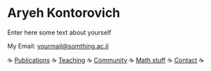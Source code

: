 # Aryeh Kontorovich

Enter here some text about yourself

My Email: [yourmail@somthing.ac.il](mailto:yourmail@somthing.ac.il)

☕  [Publications](publications.md)  ☕  [Teaching](teaching.md)  ☕  [Community](community.md)  ☕ [Math stuff](wiki/math.md)  ☕ [Contact](contact.md)  ☕ 
